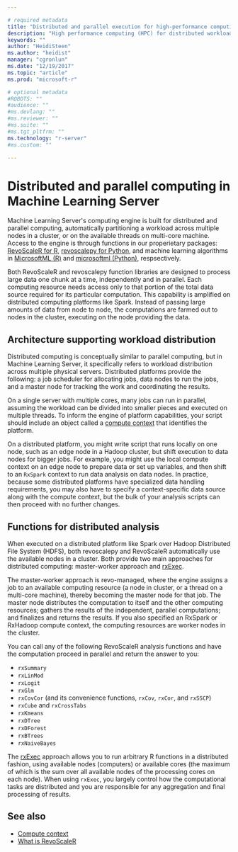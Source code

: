 ```yaml
---

# required metadata
title: "Distributed and parallel execution for high-performance computing (Machine Learning Server)"
description: "High performance computing (HPC) for distributed workloads using SQL Server in-database and Hadoop clusters computing RevoScaleR package for R and revoscalepy for Python."
keywords: ""
author: "HeidiSteen"
ms.author: "heidist"
manager: "cgronlun"
ms.date: "12/19/2017"
ms.topic: "article"
ms.prod: "microsoft-r"

# optional metadata
#ROBOTS: ""
#audience: ""
#ms.devlang: ""
#ms.reviewer: ""
#ms.suite: ""
#ms.tgt_pltfrm: ""
ms.technology: "r-server"
#ms.custom: ""

---
```


# Distributed and parallel computing in Machine Learning Server

Machine Learning Server's computing engine is built for distributed and parallel computing, automatically partitioning a workload across multiple nodes in a cluster, or on the available threads on multi-core machine. Access to the engine is through functions in our properietary packages: [RevoScaleR for R](../r-reference/revoscaler/revoscaler.md), [revoscalepy for Python](../python-reference/revoscalepy/revoscalepy-package.md), and machine learning algorithms in [MicrosoftML (R)](../r-reference/microsoftml/microsoftml-package.md) and [microsoftml (Python)](../python-reference/microsoftml/microsoftml-package.md), respsectively.  

Both RevoScaleR and revoscalepy function libraries are designed to process large data one chunk at a time, independently and in parallel. Each computing resource needs access only to that portion of the total data source required for its particular computation. This capability is amplified on distributed computing platforms like Spark. Instead of passing large amounts of data from node to node, the computations are farmed out to nodes in the cluster, executing on the node providing the data.

## Architecture supporting workload distribution

Distributed computing is conceptually similar to parallel computing, but in Machine Learning Server, it specifically refers to workload distribution across multiple physical servers. Distributed platforms provide the following: a job scheduler for allocating jobs, data nodes to run the jobs, and a master node for tracking the work and coordinating the results. 
 
On a single server with multiple cores, many jobs can run in parallel, assuming the workload can be divided into smaller pieces and executed on multiple threads. To inform the engine of platform capabilities, your script should include an object called a [compute context](concept-what-is-compute-context.md) that identifies the platform.

On a distributed platform, you might write script that runs locally on one node, such as an edge node in a Hadoop cluster, but shift execution to data nodes for bigger jobs. For example, you might use the local compute context on an edge node to prepare data or set up variables, and then shift to an `RxSpark` context to run data analysis on data nodes. In practice, because some distributed platforms have specialized data handling requirements, you may also have to specify a context-specific data source along with the compute context, but the bulk of your analysis scripts can then proceed with no further changes.

## Functions for distributed analysis

When executed on a distributed platform like Spark over Hadoop Distributed File System (HDFS), both revoscalepy and RevoScaleR automatically use the available nodes in a cluster. Both provide two main approaches for distributed computing: master-worker approach and [rxExec](../r-reference/revoscaler/rxexec.md). 

The master-worker approach is revo-managed, where the engine assigns a job to an available computing resource (a node in cluster, or a thread on a multi-core machine), thereby becoming the master node for that job. The master node distributes the computation to itself and the other computing resources; gathers the results of the independent, parallel computations; and finalizes and returns the results. If you also specified an RxSpark or RxHadoop compute context, the computing resources are worker nodes in the cluster.

You can call any of the following RevoScaleR analysis functions and have the computation proceed in parallel and return the answer to you:

- `rxSummary`
- `rxLinMod`
- `rxLogit`
- `rxGlm`
- `rxCovCor` (and its convenience functions, `rxCov`, `rxCor`, and `rxSSCP`)
- `rxCube` and `rxCrossTabs`
- `rxKmeans`
- `rxDTree`
- `rxDForest`
- `rxBTrees`
- `rxNaiveBayes`

The [rxExec](../r-reference/revoscaler/rxexec.md) approach allows you to run arbitrary R functions in a distributed fashion, using available nodes (computers) or available cores (the maximum of which is the sum over all available nodes of the processing cores on each node). When using `rxExec`, you largely control how the computational tasks are distributed and you are responsible for any aggregation and final processing of results. 

## See also

+ [Compute context](concept-what-is-compute-context.md) 
+ [What is RevoScaleR](concept-what-is-revoscaler.md) 


